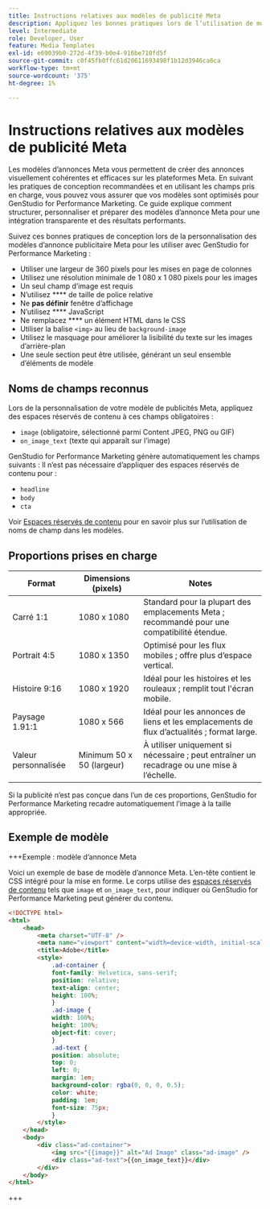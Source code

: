 ```yaml
---
title: Instructions relatives aux modèles de publicité Meta
description: Appliquez les bonnes pratiques lors de l’utilisation de modèles d’annonces Meta avec Adobe GenStudio for Performance Marketing.
level: Intermediate
role: Developer, User
feature: Media Templates
exl-id: e69039b0-272d-4f39-b0e4-916be710fd5f
source-git-commit: c0f45fb0ffc61d20611693498f1b12d3946ca6ca
workflow-type: tm+mt
source-wordcount: '375'
ht-degree: 1%

---
```


# Instructions relatives aux modèles de publicité Meta

Les modèles d’annonces Meta vous permettent de créer des annonces visuellement cohérentes et efficaces sur les plateformes Meta. En suivant les pratiques de conception recommandées et en utilisant les champs pris en charge, vous pouvez vous assurer que vos modèles sont optimisés pour GenStudio for Performance Marketing. Ce guide explique comment structurer, personnaliser et préparer des modèles d’annonce Meta pour une intégration transparente et des résultats performants.

Suivez ces bonnes pratiques de conception lors de la personnalisation des modèles d’annonce publicitaire Meta pour les utiliser avec GenStudio for Performance Marketing :

- Utiliser une largeur de 360 pixels pour les mises en page de colonnes
- Utilisez une résolution minimale de 1 080 x 1 080 pixels pour les images
- Un seul champ d’image est requis
- N’utilisez **** de taille de police relative
- Ne **pas définir** fenêtre d’affichage
- N’utilisez **** JavaScript
- Ne remplacez **** un élément HTML dans le CSS
- Utiliser la balise `<img>` au lieu de `background-image`
- Utilisez le masquage pour améliorer la lisibilité du texte sur les images d’arrière-plan
- Une seule section peut être utilisée, générant un seul ensemble d’éléments de modèle

## Noms de champs reconnus

Lors de la personnalisation de votre modèle de publicités Meta, appliquez des espaces réservés de contenu à ces champs obligatoires :

- `image` (obligatoire, sélectionné parmi Content JPEG, PNG ou GIF)
- `on_image_text` (texte qui apparaît sur l’image)

GenStudio for Performance Marketing génère automatiquement les champs suivants : Il n’est pas nécessaire d’appliquer des espaces réservés de contenu pour :

- `headline`
- `body`
- `cta`

Voir [Espaces réservés de contenu](/help/user-guide/content/customize-template.md#content-placeholders) pour en savoir plus sur l’utilisation de noms de champ dans les modèles.

## Proportions prises en charge

| Format | Dimensions (pixels) | Notes |
|------------------|----------------------------|-----------------------------------------------------------------------|
| Carré 1:1 | 1080 x 1080 | Standard pour la plupart des emplacements Meta ; recommandé pour une compatibilité étendue. |
| Portrait 4:5 | 1080 x 1350 | Optimisé pour les flux mobiles ; offre plus d’espace vertical. |
| Histoire 9:16 | 1080 x 1920 | Idéal pour les histoires et les rouleaux ; remplit tout l&#39;écran mobile. |
| Paysage 1.91:1 | 1080 x 566 | Idéal pour les annonces de liens et les emplacements de flux d’actualités ; format large. |
| Valeur personnalisée | Minimum 50 x 50 (largeur) | À utiliser uniquement si nécessaire ; peut entraîner un recadrage ou une mise à l’échelle. |

Si la publicité n’est pas conçue dans l’un de ces proportions, GenStudio for Performance Marketing recadre automatiquement l’image à la taille appropriée.

## Exemple de modèle

+++Exemple : modèle d’annonce Meta

<!-- Does this need to be a precise size? -->

Voici un exemple de base de modèle d’annonce Meta. L’en-tête contient le CSS intégré pour la mise en forme. Le corps utilise des [espaces réservés de contenu](#content-placeholders) tels que `image` et `on_image_text`, pour indiquer où GenStudio for Performance Marketing peut générer du contenu.

```html {line-numbers="true" highlight="33"}
<!DOCTYPE html>
<html>
    <head>
        <meta charset="UTF-8" />
        <meta name="viewport" content="width=device-width, initial-scale=1.0" />
        <title>Adobe</title>
        <style>
            .ad-container {
            font-family: Helvetica, sans-serif;
            position: relative;
            text-align: center;
            height: 100%;
            }
            .ad-image {
            width: 100%;
            height: 100%;
            object-fit: cover;
            }
            .ad-text {
            position: absolute;
            top: 0;
            left: 0;
            margin: 1em;
            background-color: rgba(0, 0, 0, 0.5);
            color: white;
            padding: 1em;
            font-size: 75px;
            }
        </style>
    </head>
    <body>
        <div class="ad-container">
            <img src="{{image}}" alt="Ad Image" class="ad-image" />
            <div class="ad-text">{{on_image_text}}</div>
        </div>
    </body>
</html>
```

+++
